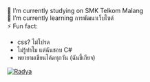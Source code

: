 🔭 I’m currently studying on SMK Telkom Malang<br>🌱 I’m currently learning การพัฒนาเว็บไซต์ <br>⚡ Fun fact: <ul><li>css? ไม่โปรด</li><li>ไม่รู้ทำไม แต่ฉันชอบ C#</li><li>พยายามเขียนโค้ดทุกวัน (ฉันขี้เกียจ)</li></ul> [![Radya](https://img.shields.io/badge/Instagram-%23E4405F.svg?logo=Instagram&logoColor=white)](https://instagram.com/r4dy.a) 



<!-- Proudly created with GPRM ( https://gprm.itsvg.in ) -->
